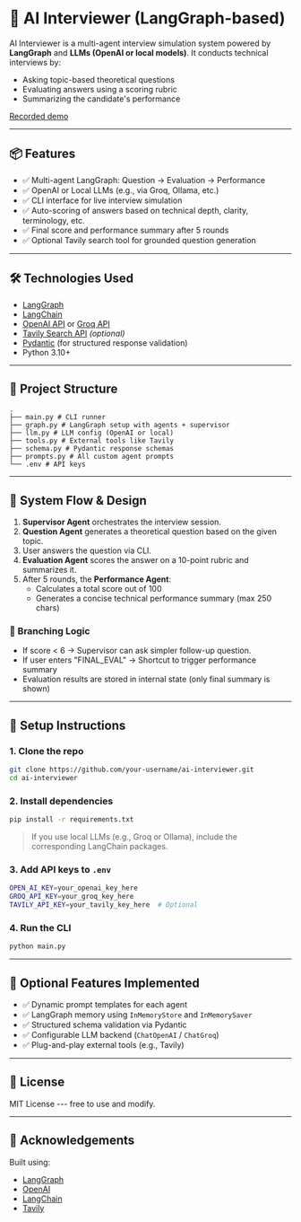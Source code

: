 # 🤖 AI Interviewer (LangGraph-based)

AI Interviewer is a multi-agent interview simulation system powered by **LangGraph** and **LLMs (OpenAI or local models)**. It conducts technical interviews by:

- Asking topic-based theoretical questions
- Evaluating answers using a scoring rubric
- Summarizing the candidate's performance

[Recorded demo](https://drive.google.com/file/d/1ijfZ4tiBBMUzf7eWk4wCSpN1krp7TzwS/view?usp=sharing)

---

## 📦 Features

- ✅ Multi-agent LangGraph: Question → Evaluation → Performance
- ✅ OpenAI or Local LLMs (e.g., via Groq, Ollama, etc.)
- ✅ CLI interface for live interview simulation
- ✅ Auto-scoring of answers based on technical depth, clarity, terminology, etc.
- ✅ Final score and performance summary after 5 rounds
- ✅ Optional Tavily search tool for grounded question generation

---

## 🛠️ Technologies Used

- [LangGraph](https://docs.langgraph.dev/)
- [LangChain](https://www.langchain.com/)
- [OpenAI API](https://platform.openai.com/) or [Groq API](https://console.groq.com/)
- [Tavily Search API](https://www.tavily.com/) *(optional)*
- [Pydantic](https://docs.pydantic.dev/) (for structured response validation)
- Python 3.10+

---

## 📁 Project Structure

```
.
├── main.py # CLI runner
├── graph.py # LangGraph setup with agents + supervisor
├── llm.py # LLM config (OpenAI or local)
├── tools.py # External tools like Tavily
├── schema.py # Pydantic response schemas
├── prompts.py # All custom agent prompts
└── .env # API keys
```

---

## 🧠 System Flow & Design

1. **Supervisor Agent** orchestrates the interview session.
2. **Question Agent** generates a theoretical question based on the given topic.
3. User answers the question via CLI.
4. **Evaluation Agent** scores the answer on a 10-point rubric and summarizes it.
5. After 5 rounds, the **Performance Agent**:
   - Calculates a total score out of 100
   - Generates a concise technical performance summary (max 250 chars)

### 🧭 Branching Logic

- If score < 6 → Supervisor can ask simpler follow-up question.
- If user enters "FINAL_EVAL" → Shortcut to trigger performance summary
- Evaluation results are stored in internal state (only final summary is shown)

---

## 🚀 Setup Instructions

### 1. Clone the repo

```bash
git clone https://github.com/your-username/ai-interviewer.git
cd ai-interviewer
```

### 2. Install dependencies

```bash
pip install -r requirements.txt
```

> If you use local LLMs (e.g., Groq or Ollama), include the corresponding LangChain packages.

### 3. Add API keys to `.env`

```bash
OPEN_AI_KEY=your_openai_key_here
GROQ_API_KEY=your_groq_key_here
TAVILY_API_KEY=your_tavily_key_here  # Optional
```

### 4. Run the CLI

```bash
python main.py
```

---

## 🔧 Optional Features Implemented

- ✅ Dynamic prompt templates for each agent
- ✅ LangGraph memory using `InMemoryStore` and `InMemorySaver`
- ✅ Structured schema validation via Pydantic
- ✅ Configurable LLM backend (`ChatOpenAI` / `ChatGroq`)
- ✅ Plug-and-play external tools (e.g., Tavily)

---

## 📄 License

MIT License --- free to use and modify.

---

## 🙌 Acknowledgements

Built using:
- [LangGraph](https://github.com/langchain-ai/langgraph)
- [OpenAI](https://platform.openai.com/)
- [LangChain](https://www.langchain.com/)
- [Tavily](https://www.tavily.com/)
